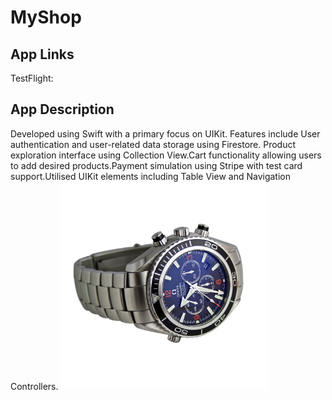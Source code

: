 # MyShop
## App Links

TestFlight: [](https://testflight.apple.com/join/tJebjWy0)

## App Description

Developed using Swift with a primary focus on UIKit. Features include User authentication and user-related data storage using Firestore. Product exploration interface using Collection View.Cart functionality allowing users to add desired products.Payment simulation using Stripe with test card support.Utilised UIKit elements including Table View and Navigation Controllers.
![Screenshot of the app](MyShop/Assets.xcassets/watch.imageset/watch@1x.png)
